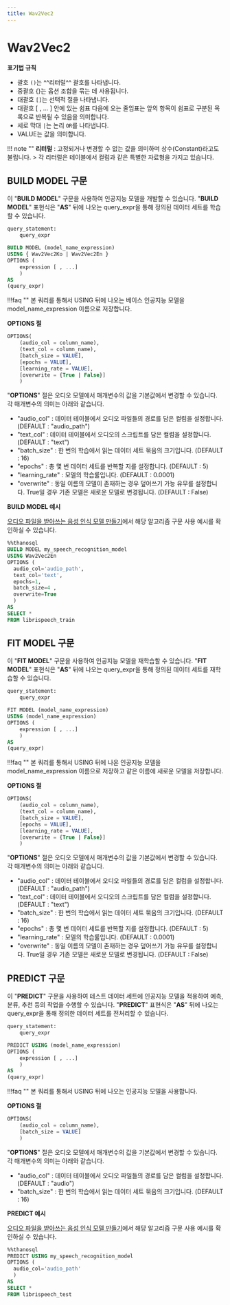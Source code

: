 ```yaml
---
title: Wav2Vec2
---
```


# __Wav2Vec2__

__표기법 규칙__ 

- 괄호 `()`는 ^^리터럴^^ 괄호를 나타냅니다.  
- 중괄호 {}는 옵션 조합을 묶는 데 사용됩니다.  
- 대괄호 `[]`는 선택적 절을 나타냅니다.   
- 대괄호 [ , ... ] 안에 있는 쉼표 다음에 오는 줄임표는 앞의 항목이 쉼표로 구분된 
목록으로 반복될 수 있음을 의미합니다.
- 세로 막대 `|`는 논리 `OR`를 나타냅니다.  
- VALUE는 값을 의미합니다. 

!!! note "" 
    __리터럴__ : 고정되거나 변경할 수 없는 값을 의미하며 상수(Constant)라고도 불립니다. 
    > 각 리터럴은 테이블에서 컬럼과 같은 특별한 자료형을 가지고 있습니다.

## __BUILD MODEL 구문__

이 "__BUILD MODEL__" 구문을 사용하여 인공지능 모델을 개발할 수 있습니다.
"__BUILD MODEL__" 표현식은 "__AS__" 뒤에 나오는 query_expr을 통해 정의된 데이터 세트를 학습할 수 있습니다.

``` sql
query_statement:
    query_expr

BUILD MODEL (model_name_expression)
USING { Wav2Vec2Ko | Wav2Vec2En }
OPTIONS (
    expression [ , ...]
    )
AS
(query_expr)
```
!!!faq ""
    본 쿼리를 통해서 USING 뒤에 나오는 베이스 인공지능 모델을 model_name_expression 이름으로 저장합니다.

 __OPTIONS 절__

```sql
OPTIONS(
    (audio_col = column_name),
    (text_col = column_name),
    [batch_size = VALUE],
    [epochs = VALUE],
    [learning_rate = VALUE],
    [overwrite = {True | False}]
    )
```

"__OPTIONS__" 절은 오디오 모델에서 매개변수의 값을 기본값에서 변경할 수 있습니다. 각 매개변수의 의미는 아래와 같습니다.

- "audio_col" : 데이터 테이블에서 오디오 파일들의 경로를 담은 컬럼을 설정합니다. (DEFAULT : "audio_path")
- "text_col" : 데이터 테이블에서 오디오의 스크립트를 담은 컬럼을 설정합니다. (DEFAULT : "text")
- "batch_size" : 한 번의 학습에서 읽는 데이터 세트 묶음의 크기입니다. (DEFAULT : 16)
- "epochs" : 총 몇 번 데이터 세트를 반복할 지를 설정합니다. (DEFAULT : 5)
- "learning_rate" : 모델의 학습률입니다. (DEFAULT : 0.0001)
- "overwrite" : 동일 이름의 모델이 존재하는 경우 덮어쓰기 가능 유무를 설정합니다. True일 경우 기존 모델은 새로운 모델로 변경됩니다. (DEFAULT : False)


 __BUILD MODEL 예시__

[오디오 파일을 받아쓰는 음성 인식 모델 만들기](/ko/tutorials/thanosql_ml/audio_recognition/speech_recognition.ipynb/)에서 해당 알고리즘 구문 사용 예시를 확인하실 수 있습니다.

```sql
%%thanosql
BUILD MODEL my_speech_recognition_model
USING Wav2Vec2En
OPTIONS (
  audio_col='audio_path',  
  text_col='text',  
  epochs=1,  
  batch_size=4 ,
  overwrite=True 
  )
AS
SELECT *
FROM librispeech_train
```

## __FIT MODEL 구문__

이 "__FIT MODEL__" 구문을 사용하여 인공지능 모델을 재학습할 수 있습니다. "__FIT MODEL__" 표현식은 "__AS__" 뒤에 나오는 query_expr을 통해 정의된 데이터 세트를 재학습할 수 있습니다.

``` sql
query_statement:
    query_expr

FIT MODEL (model_name_expression)
USING (model_name_expression)
OPTIONS (
    expression [ , ...]
    )
AS
(query_expr)
```
!!!faq ""
    본 쿼리를 통해서 USING 뒤에 나온 인공지능 모델을 model_name_expression 이름으로 저장하고 같은 이름에 새로운 모델을 저장합니다.

 __OPTIONS 절__

```sql
OPTIONS(
    (audio_col = column_name),
    (text_col = column_name),
    [batch_size = VALUE],
    [epochs = VALUE],
    [learning_rate = VALUE],
    [overwrite = {True | False}]
    )
```

"__OPTIONS__" 절은 오디오 모델에서 매개변수의 값을 기본값에서 변경할 수 있습니다. 각 매개변수의 의미는 아래와 같습니다.

- "audio_col" : 데이터 테이블에서 오디오 파일들의 경로를 담은 컬럼을 설정합니다. (DEFAULT : "audio_path")
- "text_col" : 데이터 테이블에서 오디오의 스크립트를 담은 컬럼을 설정합니다. (DEFAULT : "text")
- "batch_size" : 한 번의 학습에서 읽는 데이터 세트 묶음의 크기입니다. (DEFAULT : 16)
- "epochs" : 총 몇 번 데이터 세트를 반복할 지를 설정합니다. (DEFAULT : 5)
- "learning_rate" : 모델의 학습률입니다. (DEFAULT : 0.0001)
- "overwrite" : 동일 이름의 모델이 존재하는 경우 덮어쓰기 가능 유무를 설정합니다. True일 경우 기존 모델은 새로운 모델로 변경됩니다. (DEFAULT : False)


## __PREDICT 구문__

이 "__PREDICT__" 구문을 사용하여 테스트 데이터 세트에 인공지능 모델을 적용하여 예측, 분류, 추천 등의 작업을 수행할 수 있습니다. "__PREDICT__" 표현식은 "__AS__" 뒤에 나오는 query_expr을 통해 정의한 데이터 세트를 전처리할 수 있습니다.

``` sql
query_statement:
    query_expr

PREDICT USING (model_name_expression)
OPTIONS (
    expression [ , ...]
    )
AS
(query_expr)
```
!!!faq ""
    본 쿼리를 통해서 USING 뒤에 나오는 인공지능 모델을 사용합니다.

 __OPTIONS 절__

```sql
OPTIONS(
    (audio_col = column_name),
    [batch_size = VALUE]
    )
```

"__OPTIONS__" 절은 오디오 모델에서 매개변수의 값을 기본값에서 변경할 수 있습니다. 각 매개변수의 의미는 아래와 같습니다.

- "audio_col" : 데이터 테이블에서 오디오 파일들의 경로를 담은 컬럼을 설정합니다. (DEFAULT : "audio")
- "batch_size" : 한 번의 학습에서 읽는 데이터 세트 묶음의 크기입니다. (DEFAULT : 16)


 __PREDICT 예시__

[오디오 파일을 받아쓰는 음성 인식 모델 만들기](/ko/tutorials/thanosql_ml/audio_recognition/speech_recognition.ipynb/)에서 해당 알고리즘 구문 사용 예시를 확인하실 수 있습니다.

```sql
%%thanosql
PREDICT USING my_speech_recognition_model
OPTIONS (
  audio_col='audio_path'
  )
AS
SELECT *
FROM librispeech_test
```
